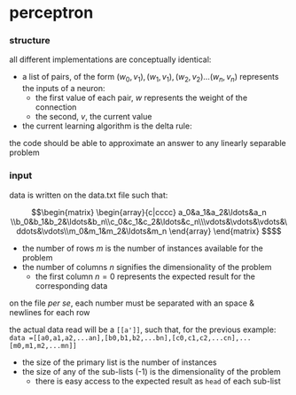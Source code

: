 # perceptron 
### structure
all different implementations are conceptually identical:
- a list of pairs, of the form $(w_0,v_1),(w_1,v_1), (w_2,v_2) \ldots (w_n,v_n)$ represents the inputs of a neuron:
    - the first value of each pair, $w$ represents the weight of the connection
    - the second, $v$, the current value
- the current learning algorithm is the delta rule: 

the code should be able to approximate an answer to any linearly separable problem

### input
data is written on the data.txt file such that:

```math
\begin{matrix}
\begin{array}{c|cccc}
a_0&a_1&a_2&\ldots&a_n \\b_0&b_1&b_2&\ldots&b_n\\c_0&c_1&c_2&\ldots&c_n\\\vdots&\vdots&\vdots&\ddots&\vdots\\m_0&m_1&m_2&\ldots&m_n
\end{array}
\end{matrix}
$$
```

- the number of rows $m$ is the number of instances available for the problem
- the number of columns $n$ signifies the dimensionality of the problem
    - the first column $n=0$ represents the expected result for the corresponding data

on the file *per se*, each number must be separated with an space & newlines for each row

the actual data read will be a `[[a']]`, such that, for the previous example:
```data =[[a0,a1,a2,...an],[b0,b1,b2,...bn],[c0,c1,c2,...cn],...[m0,m1,m2,...mn]]```

- the size of the primary list is the number of instances
- the size of any of the sub-lists (-1) is the dimensionality of the problem
    - there is easy access to the expected result as `head` of each sub-list
